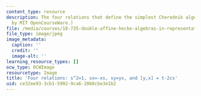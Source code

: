 ```yaml
---
content_type: resource
description: The four relations that define the simplest Cherednik algebra. (Image
  by MIT OpenCourseWare.)
file: /media/courses/18-735-double-affine-hecke-algebras-in-representation-theory-combinatorics-geometry-and-mathematical-physics-fall-2009/ce32ee933cb159929ca62068cbe3e1b2_chp_relation.jpg
file_type: image/jpeg
image_metadata:
  caption: ''
  credit: ''
  image-alt: ''
learning_resource_types: []
ocw_type: OCWImage
resourcetype: Image
title: 'Four relations: s^2=1, sx=-xs, sy=ys, and [y,x] = t-2cs'
uid: ce32ee93-3cb1-5992-9ca6-2068cbe3e1b2
---
```

